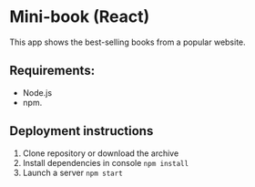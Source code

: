# Mini-book (React)
This app shows the best-selling books from a popular website.

## Requirements: 
* Node.js 
* npm.

## Deployment instructions
1. Clone repository or download the archive
2. Install dependencies in console `npm install`
3. Launch a server `npm start`